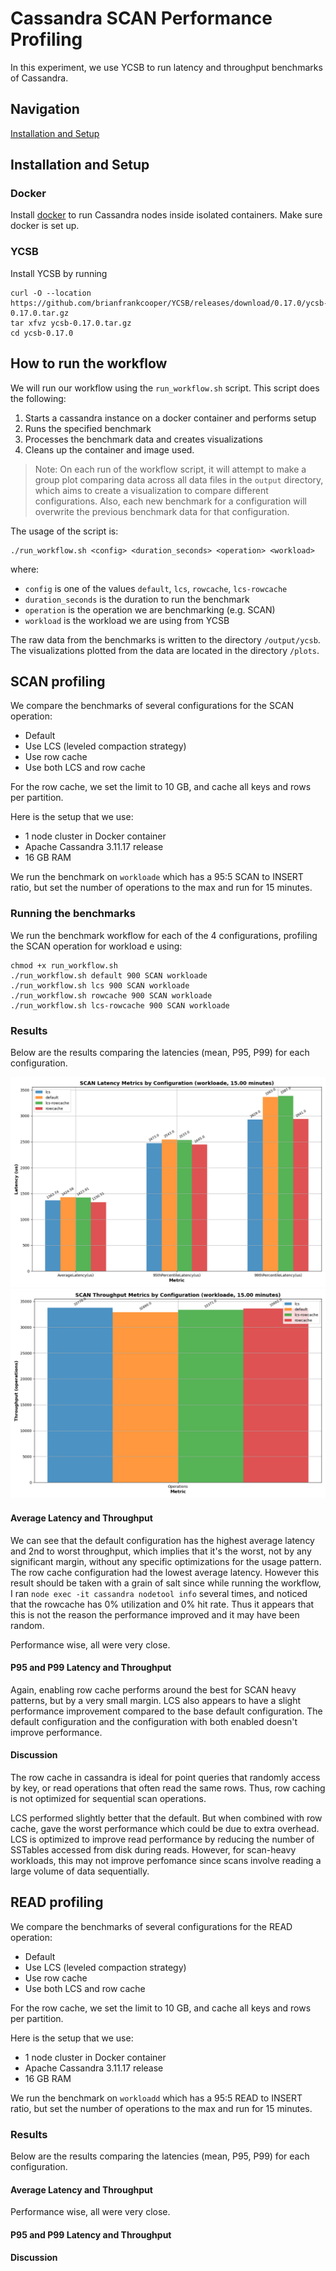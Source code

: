 # Cassandra SCAN Performance Profiling

In this experiment, we use YCSB to run latency and throughput benchmarks of Cassandra. 

## Navigation
[Installation and Setup](#installation-and-setup)

## Installation and Setup

### Docker
Install [docker](https://docs.docker.com/get-docker/) to run Cassandra nodes inside isolated containers. Make sure docker is set up.

### YCSB
Install YCSB by running 
```
curl -O --location https://github.com/brianfrankcooper/YCSB/releases/download/0.17.0/ycsb-0.17.0.tar.gz
tar xfvz ycsb-0.17.0.tar.gz
cd ycsb-0.17.0
```

## How to run the workflow
We will run our workflow using the `run_workflow.sh` script. This script does the following: 
1. Starts a cassandra instance on a docker container and performs setup
2. Runs the specified benchmark
3. Processes the benchmark data and creates visualizations
4. Cleans up the container and image used.

> Note: On each run of the workflow script, it will attempt to make a group plot comparing data across all data files in the `output` directory, which aims to create a visualization to compare different configurations. Also, each new benchmark for a configuration will overwrite the previous benchmark data for that configuration.

The usage of the script is:
```
./run_workflow.sh <config> <duration_seconds> <operation> <workload>
```
where:
- `config` is one of the values `default`, `lcs`, `rowcache`, `lcs-rowcache`
- `duration_seconds` is the duration to run the benchmark 
- `operation` is the operation we are benchmarking (e.g. SCAN)
- `workload` is the workload we are using from YCSB

The raw data from the benchmarks is written to the directory `/output/ycsb`. The visualizations plotted from the data are located in the directory `/plots`.

## SCAN profiling
We compare the benchmarks of several configurations for the SCAN operation:
- Default
- Use LCS (leveled compaction strategy)
- Use row cache
- Use both LCS and row cache

For the row cache, we set the limit to 10 GB, and cache all keys and rows per partition.

Here is the setup that we use:
- 1 node cluster in Docker container
- Apache Cassandra 3.11.17 release
- 16 GB RAM

We run the benchmark on `workloade` which has a 95:5 SCAN to INSERT ratio, but set the number of operations to the max and run for 15 minutes.

### Running the benchmarks

We run the benchmark workflow for each of the 4 configurations, profiling the SCAN operation for workload e using: 
```
chmod +x run_workflow.sh
./run_workflow.sh default 900 SCAN workloade
./run_workflow.sh lcs 900 SCAN workloade
./run_workflow.sh rowcache 900 SCAN workloade
./run_workflow.sh lcs-rowcache 900 SCAN workloade
```

### Results
Below are the results comparing the latencies (mean, P95, P99) for each configuration.

![Grouped Latency Plot](./plots/read-only-do-not-modify/scan-e/latency/grouped-latency-plot.png)
![Grouped Throughput Plot](./plots/read-only-do-not-modify/scan-e/throughput/grouped-throughput-plot.png)

#### Average Latency and Throughput
We can see that the default configuration has the highest average latency and 2nd to worst throughput, which implies that it's the worst, not by any significant margin, without any specific optimizations for the usage pattern. The row cache configuration had the lowest average latency. However this result should be taken with a grain of salt since while running the workflow, I ran `node exec -it cassandra nodetool info` several times, and noticed that the rowcache has 0% utilization and 0% hit rate. Thus it appears that this is not the reason the performance improved and it may have been random.

Performance wise, all were very close.

#### P95 and P99 Latency and Throughput
Again, enabling row cache performs around the best for SCAN heavy patterns, but by a very small margin. LCS also appears to have a slight performance improvement compared to the base default configuration. The default configuration and the configuration with both enabled doesn't improve performance.

#### Discussion
The row cache in cassandra is ideal for point queries that randomly access by key, or read operations that often read the same rows. Thus, row caching is not optimized for sequential scan operations.

LCS performed slightly better that the default. But when combined with row cache, gave the worst performance which could be due to extra overhead. LCS is optimized to improve read performance by reducing the number of SSTables accessed from disk during reads. However, for scan-heavy workloads, this may not improve perfomance since scans involve reading a large volume of data sequentially.

## READ profiling
We compare the benchmarks of several configurations for the READ operation:
- Default
- Use LCS (leveled compaction strategy)
- Use row cache
- Use both LCS and row cache

For the row cache, we set the limit to 10 GB, and cache all keys and rows per partition.

Here is the setup that we use:
- 1 node cluster in Docker container
- Apache Cassandra 3.11.17 release
- 16 GB RAM

We run the benchmark on `workloadd` which has a 95:5 READ to INSERT ratio, but set the number of operations to the max and run for 15 minutes.

### Results
Below are the results comparing the latencies (mean, P95, P99) for each configuration.

#### Average Latency and Throughput

Performance wise, all were very close.

#### P95 and P99 Latency and Throughput

#### Discussion